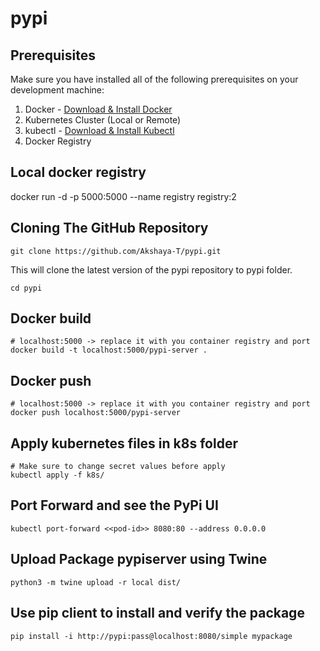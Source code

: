# pypi

## Prerequisites

Make sure you have installed all of the following prerequisites on your development machine:

1. Docker - [Download & Install Docker ](https://docs.docker.com/engine/install/)
2. Kubernetes Cluster (Local or Remote) 
3. kubectl - [Download & Install Kubectl ](https://kubernetes.io/docs/tasks/tools/) 
4. Docker Registry



## Local docker registry

docker run -d -p 5000:5000 --name registry registry:2

## Cloning The GitHub Repository
````
git clone https://github.com/Akshaya-T/pypi.git
````

This will clone the latest version of the pypi repository to pypi folder.

````
cd pypi
````

## Docker build 

````
# localhost:5000 -> replace it with you container registry and port
docker build -t localhost:5000/pypi-server . 
````


## Docker push 

````
# localhost:5000 -> replace it with you container registry and port
docker push localhost:5000/pypi-server  
````


## Apply kubernetes files in k8s folder  

````
# Make sure to change secret values before apply
kubectl apply -f k8s/              

````


## Port Forward and see the PyPi UI 

````
kubectl port-forward <<pod-id>> 8080:80 --address 0.0.0.0
````


## Upload Package pypiserver using Twine

````
python3 -m twine upload -r local dist/
````

## Use pip client to install and verify the package

````
pip install -i http://pypi:pass@localhost:8080/simple mypackage

````
